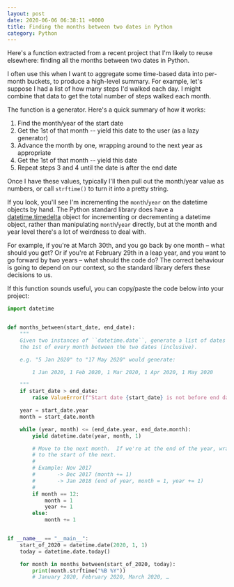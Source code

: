 ```yaml
---
layout: post
date: 2020-06-06 06:38:11 +0000
title: Finding the months between two dates in Python
category: Python
---
```


Here's a function extracted from a recent project that I'm likely to reuse elsewhere: finding all the months between two dates in Python.

I often use this when I want to aggregate some time-based data into per-month buckets, to produce a high-level summary.
For example, let's suppose I had a list of how many steps I'd walked each day.
I might combine that data to get the total number of steps walked each month.

The function is a generator.
Here's a quick summary of how it works:

1.  Find the month/year of the start date
2.  Get the 1st of that month -- yield this date to the user (as a lazy generator)
3.  Advance the month by one, wrapping around to the next year as appropriate
4.  Get the 1st of that month -- yield this date
5.  Repeat steps 3 and 4 until the date is after the end date

Once I have these values, typically I'll then pull out the month/year value as numbers, or call `strftime()` to turn it into a pretty string.

If you look, you'll see I'm incrementing the `month`/`year` on the datetime objects by hand.
The Python standard library does have a [datetime.timedelta](https://docs.python.org/3/library/datetime.html#datetime.timedelta) object for incrementing or decrementing a datetime object, rather than manipulating `month`/`year` directly, but at the month and year level there's a lot of weirdness to deal with.

For example, if you're at March 30th, and you go back by one month – what should you get?
Or if you're at February 29th in a leap year, and you want to go forward by two years – what should the code do?
The correct behaviour is going to depend on our context, so the standard library defers these decisions to us.

If this function sounds useful, you can copy/paste the code below into your project:

```python
import datetime


def months_between(start_date, end_date):
    """
    Given two instances of ``datetime.date``, generate a list of dates on
    the 1st of every month between the two dates (inclusive).

    e.g. "5 Jan 2020" to "17 May 2020" would generate:

        1 Jan 2020, 1 Feb 2020, 1 Mar 2020, 1 Apr 2020, 1 May 2020

    """
    if start_date > end_date:
        raise ValueError(f"Start date {start_date} is not before end date {end_date}")

    year = start_date.year
    month = start_date.month

    while (year, month) <= (end_date.year, end_date.month):
        yield datetime.date(year, month, 1)

        # Move to the next month.  If we're at the end of the year, wrap around
        # to the start of the next.
        #
        # Example: Nov 2017
        #       -> Dec 2017 (month += 1)
        #       -> Jan 2018 (end of year, month = 1, year += 1)
        #
        if month == 12:
            month = 1
            year += 1
        else:
            month += 1


if __name__ == "__main__":
    start_of_2020 = datetime.date(2020, 1, 1)
    today = datetime.date.today()

    for month in months_between(start_of_2020, today):
        print(month.strftime("%B %Y"))
        # January 2020, February 2020, March 2020, …
```
